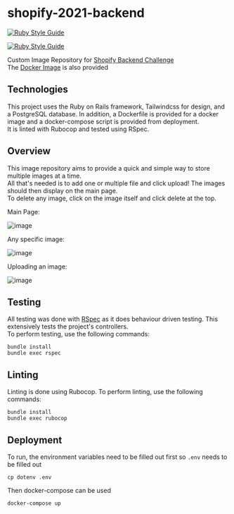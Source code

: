 # shopify-2021-backend
[![Ruby Style Guide](https://img.shields.io/badge/code_style-rubocop-brightgreen.svg)](https://github.com/rubocop/rubocop)

[![Ruby Style Guide](https://img.shields.io/badge/code_style-community-brightgreen.svg)](https://rubystyle.guide)

Custom Image Repository for [Shopify Backend Challenge](https://docs.google.com/document/d/1eg3sJTOwtyFhDopKedRD6142CFkDfWp1QvRKXNTPIOc/edit)  
The [Docker Image](https://hub.docker.com/repository/docker/billzzhang/shopify-2021-backend) is also provided

## Technologies
This project uses the Ruby on Rails framework, Tailwindcss for design, and a PostgreSQL database. In addition, a Dockerfile is provided for a docker image and a docker-compose script is provided from deployment.  
It is linted with Rubocop and tested using RSpec.

## Overview
This image repository aims to provide a quick and simple way to store multiple images at a time.  
All that's needed is to add one or multiple file and click upload! The images should then display on the main page.  
To delete any image, click on the image itself and click delete at the top.  
  
Main Page:  
  
![image](https://user-images.githubusercontent.com/21375588/133827961-930227b1-aca3-48eb-90e5-5583fd7331c5.png)  
  
Any specific image:
  
![image](https://user-images.githubusercontent.com/21375588/133828037-be0deeca-ab71-40c4-b604-20561482b1f7.png)

Uploading an image:  
  
![image](https://user-images.githubusercontent.com/21375588/133828398-09d9375a-9168-4690-b870-520f2588cbe3.png)

## Testing
All testing was done with [RSpec](https://rspec.info/) as it does behaviour driven testing. This extensively tests the project's controllers.  
To perform testing, use the following commands:
```
bundle install
bundle exec rspec
```

## Linting
Linting is done using Rubocop. To perform linting, use the following commands:
```
bundle install
bundle exec rubocop
```

## Deployment
To run, the environment variables need to be filled out first so `.env` needs to be filled out
```
cp dotenv .env
```
Then docker-compose can be used
```
docker-compose up
```
